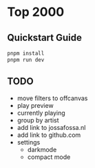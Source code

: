 # Top 2000

## Quickstart Guide

```bash
pnpm install
pnpm run dev
```

## TODO

- move filters to offcanvas
- play preview
- currently playing
- group by artist
- add link to jossafossa.nl
- add link to github.com
- settings
  - darkmode
  - compact mode

